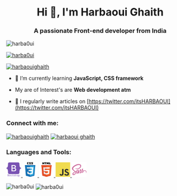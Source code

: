 <h1 align="center">Hi 👋, I'm Harbaoui Ghaith</h1>
<h3 align="center">A passionate Front-end developer from India</h3>

<p align="left"> <img src="https://komarev.com/ghpvc/?username=harba0ui&label=Profile%20views&color=0e75b6&style=flat" alt="harba0ui" /> </p>

<p align="left"> <a href="https://github.com/ryo-ma/github-profile-trophy"><img src="https://github-profile-trophy.vercel.app/?username=harba0ui" alt="harba0ui" /></a> </p>

<p align="left"> <a href="https://twitter.com/harbaouighaith" target="blank"><img src="https://img.shields.io/twitter/follow/harbaouighaith?logo=twitter&style=for-the-badge" alt="harbaouighaith" /></a> </p>

- 🌱 I’m currently learning **JavaScript, CSS framework**

- My are of Interest's are **Web development atm**

- 📝 I regularly write articles on [https://twitter.com/itsHARBAOUI](https://twitter.com/itsHARBAOUI)

<h3 align="left">Connect with me:</h3>
<p align="left">
<a href="https://twitter.com/harbaouighaith" target="blank"><img align="center" src="https://raw.githubusercontent.com/rahuldkjain/github-profile-readme-generator/master/src/images/icons/Social/twitter.svg" alt="harbaouighaith" height="30" width="40" /></a>
<a href="https://linkedin.com/in/harbaoui ghaith" target="blank"><img align="center" src="https://raw.githubusercontent.com/rahuldkjain/github-profile-readme-generator/master/src/images/icons/Social/linked-in-alt.svg" alt="harbaoui ghaith" height="30" width="40" /></a>
</p>

<h3 align="left">Languages and Tools:</h3>
<p align="left"> <a href="https://getbootstrap.com" target="_blank" rel="noreferrer"> <img src="https://raw.githubusercontent.com/devicons/devicon/master/icons/bootstrap/bootstrap-plain-wordmark.svg" alt="bootstrap" width="40" height="40"/> </a> <a href="https://www.w3schools.com/css/" target="_blank" rel="noreferrer"> <img src="https://raw.githubusercontent.com/devicons/devicon/master/icons/css3/css3-original-wordmark.svg" alt="css3" width="40" height="40"/> </a> <a href="https://www.w3.org/html/" target="_blank" rel="noreferrer"> <img src="https://raw.githubusercontent.com/devicons/devicon/master/icons/html5/html5-original-wordmark.svg" alt="html5" width="40" height="40"/> </a> <a href="https://developer.mozilla.org/en-US/docs/Web/JavaScript" target="_blank" rel="noreferrer"> <img src="https://raw.githubusercontent.com/devicons/devicon/master/icons/javascript/javascript-original.svg" alt="javascript" width="40" height="40"/> </a> <a href="https://sass-lang.com" target="_blank" rel="noreferrer"> <img src="https://raw.githubusercontent.com/devicons/devicon/master/icons/sass/sass-original.svg" alt="sass" width="40" height="40"/> </a> </p>

<p><img align="left" src="https://github-readme-stats.vercel.app/api/top-langs?username=harba0ui&show_icons=true&locale=en&layout=compact" alt="harba0ui" /></p>

<p>&nbsp;<img align="center" src="https://github-readme-stats.vercel.app/api?username=harba0ui&show_icons=true&locale=en" alt="harba0ui" /></p>
